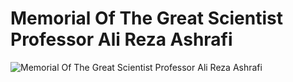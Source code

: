 # Memorial Of The Great Scientist Professor Ali Reza Ashrafi

![Memorial Of The Great Scientist Professor Ali Reza Ashrafi](https://user-images.githubusercontent.com/2658040/213089028-ecec54b9-0444-43d8-86a4-b276d2c8d846.png)
